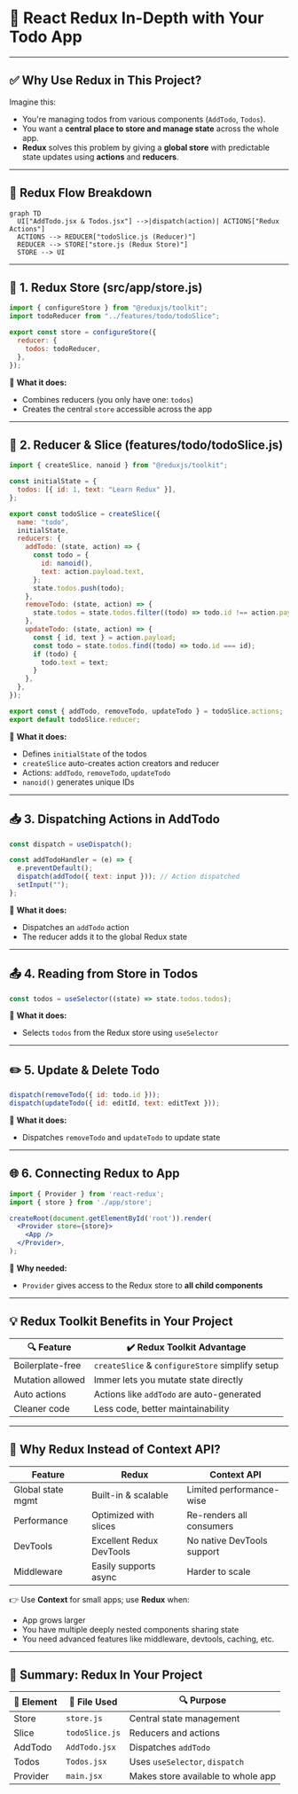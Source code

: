 
# 📘 React Redux In-Depth with Your Todo App

---

## ✅ Why Use Redux in This Project?

Imagine this:

* You're managing todos from various components (`AddTodo`, `Todos`).
* You want a **central place to store and manage state** across the whole app.
* **Redux** solves this problem by giving a **global store** with predictable state updates using **actions** and **reducers**.

---

## 🔄 Redux Flow Breakdown

```mermaid
graph TD
  UI["AddTodo.jsx & Todos.jsx"] -->|dispatch(action)| ACTIONS["Redux Actions"]
  ACTIONS --> REDUCER["todoSlice.js (Reducer)"]
  REDUCER --> STORE["store.js (Redux Store)"]
  STORE --> UI
  ```
---

## 🏪 1. **Redux Store** (src/app/store.js)

```js
import { configureStore } from "@reduxjs/toolkit";
import todoReducer from "../features/todo/todoSlice";

export const store = configureStore({
  reducer: {
    todos: todoReducer,
  },
});
```

🧠 **What it does:**

* Combines reducers (you only have one: `todos`)
* Creates the central `store` accessible across the app

---

## 🔧 2. **Reducer & Slice** (features/todo/todoSlice.js)

```js
import { createSlice, nanoid } from "@reduxjs/toolkit";

const initialState = {
  todos: [{ id: 1, text: "Learn Redux" }],
};

export const todoSlice = createSlice({
  name: "todo",
  initialState,
  reducers: {
    addTodo: (state, action) => {
      const todo = {
        id: nanoid(),
        text: action.payload.text,
      };
      state.todos.push(todo);
    },
    removeTodo: (state, action) => {
      state.todos = state.todos.filter((todo) => todo.id !== action.payload.id);
    },
    updateTodo: (state, action) => {
      const { id, text } = action.payload;
      const todo = state.todos.find((todo) => todo.id === id);
      if (todo) {
        todo.text = text;
      }
    },
  },
});

export const { addTodo, removeTodo, updateTodo } = todoSlice.actions;
export default todoSlice.reducer;
```

🧠 **What it does:**

* Defines `initialState` of the todos
* `createSlice` auto-creates action creators and reducer
* Actions: `addTodo`, `removeTodo`, `updateTodo`
* `nanoid()` generates unique IDs

---

## 📥 3. **Dispatching Actions** in AddTodo

```js
const dispatch = useDispatch();

const addTodoHandler = (e) => {
  e.preventDefault();
  dispatch(addTodo({ text: input })); // Action dispatched
  setInput("");
};
```

🧠 **What it does:**

* Dispatches an `addTodo` action
* The reducer adds it to the global Redux state

---

## 📤 4. **Reading from Store** in Todos

```js
const todos = useSelector((state) => state.todos.todos);
```

🧠 **What it does:**

* Selects `todos` from the Redux store using `useSelector`

---

## ✏️ 5. **Update & Delete Todo**

```js
dispatch(removeTodo({ id: todo.id }));
dispatch(updateTodo({ id: editId, text: editText }));
```

🧠 **What it does:**

* Dispatches `removeTodo` and `updateTodo` to update state

---

## 🌐 6. **Connecting Redux to App**

```jsx
import { Provider } from 'react-redux';
import { store } from './app/store';

createRoot(document.getElementById('root')).render(
  <Provider store={store}>
    <App />
  </Provider>,
);
```

🧠 **Why needed:**

* `Provider` gives access to the Redux store to **all child components**

---

## 💡 Redux Toolkit Benefits in Your Project

| 🔍 Feature       | ✔️ Redux Toolkit Advantage                      |
| ---------------- | ----------------------------------------------- |
| Boilerplate-free | `createSlice` & `configureStore` simplify setup |
| Mutation allowed | Immer lets you mutate state directly            |
| Auto actions     | Actions like `addTodo` are auto-generated       |
| Cleaner code     | Less code, better maintainability               |

---

## 🔁 Why Redux Instead of Context API?

| Feature           | Redux                    | Context API                |
| ----------------- | ------------------------ | -------------------------- |
| Global state mgmt | Built-in & scalable      | Limited performance-wise   |
| Performance       | Optimized with slices    | Re-renders all consumers   |
| DevTools          | Excellent Redux DevTools | No native DevTools support |
| Middleware        | Easily supports async    | Harder to scale            |

👉 Use **Context** for small apps; use **Redux** when:

* App grows larger
* You have multiple deeply nested components sharing state
* You need advanced features like middleware, devtools, caching, etc.

---

## 🧠 Summary: Redux In Your Project

| 🔧 Element | 📄 File Used   | 🔍 Purpose                         |
| ---------- | -------------- | ---------------------------------- |
| Store      | `store.js`     | Central state management           |
| Slice      | `todoSlice.js` | Reducers and actions               |
| AddTodo    | `AddTodo.jsx`  | Dispatches `addTodo`               |
| Todos      | `Todos.jsx`    | Uses `useSelector`, `dispatch`     |
| Provider   | `main.jsx`     | Makes store available to whole app |

